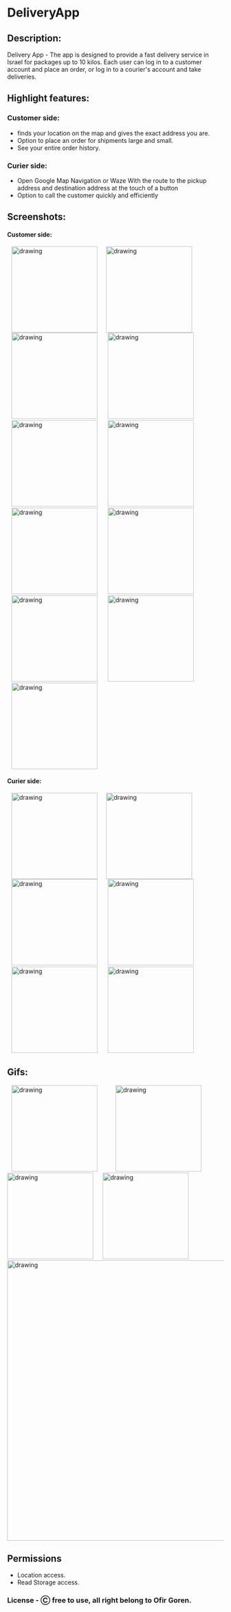 # DeliveryApp


## Description:

Delivery App - The app is designed to provide a fast delivery service in Israel for packages up to 10 kilos. 
Each user can log in to a customer account and place an order, or log in to a courier's account and take deliveries.







## Highlight features:
### Customer side:

* finds your location on the map and gives the exact address you are.
* Option to place an order for shipments large and small.
* See your entire order history.

### Curier side:
* Open Google Map Navigation or Waze With the route to the pickup address and destination address at the touch of a button
* Option to call the customer quickly and efficiently

## Screenshots:
#### Customer side:
<img src="https://user-images.githubusercontent.com/68231208/196643842-8780e4f3-b682-49d2-8b9d-08a12be36a33.PNG" alt="drawing" width="200" hspace="10"/><img src="https://user-images.githubusercontent.com/68231208/196644824-c49c3e2c-6388-41b2-8c5b-4f4c5da49d4f.PNG" alt="drawing" width="200" hspace="10"> 
<img src="https://user-images.githubusercontent.com/68231208/196644196-530a1e1e-afd1-457e-90e0-23eb432c135b.PNG" alt="drawing" width="200" hspace="10">
<img src="https://user-images.githubusercontent.com/68231208/196644601-d0555042-a123-4490-bb04-d6c996332e3f.PNG" alt="drawing" width="200" hspace="10">
<img src="https://user-images.githubusercontent.com/68231208/196645198-3bfc936b-55b2-434a-b6a4-a66d1cf4ed5b.PNG" alt="drawing" width="200" hspace="10">
<img src="https://user-images.githubusercontent.com/68231208/196644923-3ac973d0-7e9a-47f1-8877-e05c7427e091.PNG" alt="drawing" width="200" hspace="10">
<img src="https://user-images.githubusercontent.com/68231208/196646089-0c516b39-6399-496b-b8cf-0225dc0e6acf.PNG" alt="drawing" width="200" hspace="10">
<img src="https://user-images.githubusercontent.com/68231208/196646297-b5cf56fa-704a-4847-b271-798207c5f4ae.PNG" alt="drawing" width="200" hspace="10">
<img src="https://user-images.githubusercontent.com/68231208/196647305-3e73a8b9-a9ca-4f43-a87c-86d43319536d.PNG" alt="drawing" width="200" hspace="10">
<img src="https://user-images.githubusercontent.com/68231208/196647411-551c60d8-f1d5-492c-8fc4-237ecc0dc7e7.PNG" alt="drawing" width="200" hspace="10">
<img src="https://user-images.githubusercontent.com/68231208/196648587-00a77ffd-4a72-4607-b5e2-6ea32ee288d3.PNG" alt="drawing" width="200" hspace="10">
#### Curier side:
<img src="https://user-images.githubusercontent.com/68231208/196649259-dae86d7a-96f1-4be8-9f5c-700445bd128f.PNG" alt="drawing" width="200" hspace="10"><img src="https://user-images.githubusercontent.com/68231208/196649357-9b0ba5bd-8907-4275-befe-302e85fc5d72.PNG" alt="drawing" width="200" hspace="10">
<img src="https://user-images.githubusercontent.com/68231208/196649994-44c3cd7d-1b6b-4608-ad1f-1e13e43bd2c1.PNG" alt="drawing" width="200" hspace="10">
<img src="https://user-images.githubusercontent.com/68231208/196650106-0ccfe0bc-ee56-4fec-8efa-727d13ecc997.PNG" alt="drawing" width="200" hspace="10">
<img src="https://user-images.githubusercontent.com/68231208/196650827-5516f4b9-f781-4e62-b0d3-83f1ff29482c.PNG" alt="drawing" width="200" hspace="10">
<img src="https://user-images.githubusercontent.com/68231208/196650947-d280a83b-eb3f-4914-82ff-0901240fdb2d.PNG" alt="drawing" width="200" hspace="10">



## Gifs:

<img src="https://user-images.githubusercontent.com/68231208/196662694-860163a4-7e0d-403a-a41e-281337b95425.gif" alt="drawing" width="200" hspace="10"/> &emsp;
<img src="https://user-images.githubusercontent.com/68231208/196665403-ce45b95e-4f74-4320-bd3b-42cfeb7ae9ee.gif" alt="drawing" width="200" hspace="10">
&emsp;
<img src="https://user-images.githubusercontent.com/68231208/196689648-bdd750c9-1397-481a-808f-1123e0a47f93.gif" alt="drawing" width="200">
&emsp;
<img src="https://user-images.githubusercontent.com/68231208/196706004-39a72466-fe62-474c-87ea-12684f9fbd18.gif" alt="drawing" width="200">
&emsp;
<img src="https://user-images.githubusercontent.com/68231208/196666079-a2a7a023-7d6d-41a1-b894-9af3a4f77965.gif" alt="drawing" width="650">


## Permissions 
* Location access.
* Read Storage access.

### License - Ⓒ free to use, all right belong to Ofir Goren.
